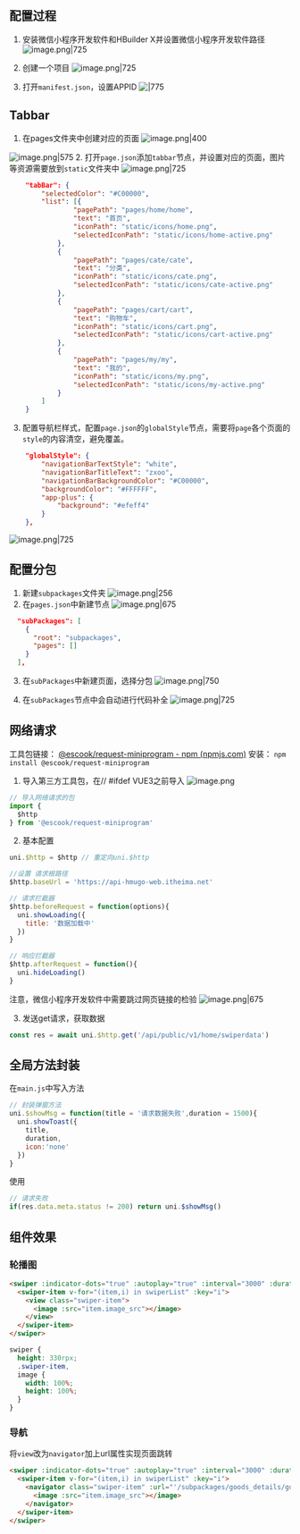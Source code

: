 ## 配置过程
1. 安装微信小程序开发软件和HBuilder X并设置微信小程序开发软件路径
![image.png|725](https://cdn.jsdelivr.net/gh/xuezhaorong/Picgo//Source/fix-dir/picgo/picgo-clipboard-images/2024/10/07/16-38-09-2229bce06b2abf00af1649bb3aea6165-20241007163808-88650f.png)


2. 创建一个项目
![image.png|725](https://cdn.jsdelivr.net/gh/xuezhaorong/Picgo//Source/fix-dir/picgo/picgo-clipboard-images/2024/10/07/16-39-13-d5881d84d4459509556651baa9519d6b-20241007163913-5b7985.png)

3. 打开`manifest.json`，设置APPID
![|775](https://cdn.jsdelivr.net/gh/xuezhaorong/Picgo//Source/fix-dir/picgo/picgo-clipboard-images/2024/10/07/16-44-10-c77fe2e9648f22b432c5749c05505aca-20241007164409-35f9eb.png)


## Tabbar
1. 在pages文件夹中创建对应的页面
![image.png|400](https://cdn.jsdelivr.net/gh/xuezhaorong/Picgo//Source/fix-dir/picgo/picgo-clipboard-images/2024/10/07/16-55-50-5a18a2d1bb0747106a37f504a38a1ed9-20241007165550-82505a.png)

![image.png|575](https://cdn.jsdelivr.net/gh/xuezhaorong/Picgo//Source/fix-dir/picgo/picgo-clipboard-images/2024/10/07/16-56-09-9a192938d48824394bd62f95f2f95d1b-20241007165608-240886.png)
2. 打开`page.json`添加`tabbar`节点，并设置对应的页面，图片等资源需要放到`static`文件夹中
![image.png|725](https://cdn.jsdelivr.net/gh/xuezhaorong/Picgo//Source/fix-dir/picgo/picgo-clipboard-images/2024/10/07/17-27-16-2065c148e0cc2ccab148cdd29b7c5f8f-20241007172716-fa17e8.png)

```json
	"tabBar": {
		"selectedColor": "#C00000",
		"list": [{
				"pagePath": "pages/home/home",
				"text": "首页",
				"iconPath": "static/icons/home.png",
				"selectedIconPath": "static/icons/home-active.png"
			},
			{
				"pagePath": "pages/cate/cate",
				"text": "分类",
				"iconPath": "static/icons/cate.png",
				"selectedIconPath": "static/icons/cate-active.png"
			},
			{
				"pagePath": "pages/cart/cart",
				"text": "购物车",
				"iconPath": "static/icons/cart.png",
				"selectedIconPath": "static/icons/cart-active.png"
			},
			{
				"pagePath": "pages/my/my",
				"text": "我的",
				"iconPath": "static/icons/my.png",
				"selectedIconPath": "static/icons/my-active.png"
			}
		]
	}
```

3. 配置导航栏样式，配置`page.json`的`globalStyle`节点，需要将`page`各个页面的`style`的内容清空，避免覆盖。
```json
	"globalStyle": {
		"navigationBarTextStyle": "white", 
		"navigationBarTitleText": "zxoo",
		"navigationBarBackgroundColor": "#C00000",
		"backgroundColor": "#FFFFFF",
		"app-plus": {
			"background": "#efeff4"
		}
	},
```

![image.png|725](https://cdn.jsdelivr.net/gh/xuezhaorong/Picgo//Source/fix-dir/picgo/picgo-clipboard-images/2024/10/07/17-32-22-215dd9aad6c3319f3e5557c02968a5cb-20241007173221-5703d4.png)

## 配置分包
1. 新建`subpackages`文件夹
![image.png|256](https://cdn.jsdelivr.net/gh/xuezhaorong/Picgo//Source/fix-dir/picgo/picgo-clipboard-images/2024/10/08/21-50-59-cadfc65ddf29143785924731541874cb-20241008215059-5c259d.png)
2. 在`pages.json`中新建节点
![image.png|675](https://cdn.jsdelivr.net/gh/xuezhaorong/Picgo//Source/fix-dir/picgo/picgo-clipboard-images/2024/10/08/21-52-39-6cdd07871a498afe3cc5b1b5676ed057-20241008215239-3f34ba.png)


```json
  "subPackages": [
    {
      "root": "subpackages",
      "pages": []
    }
  ],
```

3. 在`subPackages`中新建页面，选择分包
![image.png|750](https://cdn.jsdelivr.net/gh/xuezhaorong/Picgo//Source/fix-dir/picgo/picgo-clipboard-images/2024/10/08/21-53-45-2cf25959ad16ab816e7f16c037fcc92c-20241008215345-79dca5.png)

4. 在`subPackages`节点中会自动进行代码补全
![image.png|725](https://cdn.jsdelivr.net/gh/xuezhaorong/Picgo//Source/fix-dir/picgo/picgo-clipboard-images/2024/10/08/21-54-28-f4bfd91c1d002ce9ed86701c569de80b-20241008215428-c94023.png)

## 网络请求
工具包链接：
[@escook/request-miniprogram - npm (npmjs.com)](https://www.npmjs.com/package/@escook/request-miniprogram)
安装： `npm install @escook/request-miniprogram`
1. 导入第三方工具包，在// #ifdef VUE3之前导入
![image.png](https://cdn.jsdelivr.net/gh/xuezhaorong/Picgo//Source/fix-dir/picgo/picgo-clipboard-images/2024/10/08/09-11-40-cd7b157f97506a2628bfc22ce4bab025-20241008091139-352c25.png)

```js
// 导入网络请求的包
import {
  $http
} from '@escook/request-miniprogram'

```

2. 基本配置
```js
uni.$http = $http // 重定向uni.$http

//设置 请求根路径 
$http.baseUrl = 'https://api-hmugo-web.itheima.net'

// 请求拦截器
$http.beforeRequest = function(options){
  uni.showLoading({
    title: '数据加载中'
  })
}

// 响应拦截器
$http.afterRequest = function(){
  uni.hideLoading()
}


```

注意，微信小程序开发软件中需要跳过网页链接的检验
![image.png|675](https://cdn.jsdelivr.net/gh/xuezhaorong/Picgo//Source/fix-dir/picgo/picgo-clipboard-images/2024/10/08/09-18-43-10c907cc70ce94c613cbd474c0dc423b-20241008091842-b4d10c.png)

3. 发送get请求，获取数据
```js
const res = await uni.$http.get('/api/public/v1/home/swiperdata')
```

## 全局方法封装
在`main.js`中写入方法
```js
// 封装弹窗方法
uni.$showMsg = function(title = '请求数据失败',duration = 1500){
  uni.showToast({
    title,
    duration,
    icon:'none'
  })
}
```
使用
```js
// 请求失败
if(res.data.meta.status != 200) return uni.$showMsg()
```

## 组件效果
### 轮播图

```html
<swiper :indicator-dots="true" :autoplay="true" :interval="3000" :duration="1000" :circular="true">
  <swiper-item v-for="(item,i) in swiperList" :key="i">
	<view class="swiper-item">
	  <image :src="item.image_src"></image>
	</view>
  </swiper-item>
</swiper>
```

```css
swiper {
  height: 330rpx;
  .swiper-item,
  image {
    width: 100%;
    height: 100%;
  }
}
```

### 导航
将`view`改为`navigator`加上url属性实现页面跳转
```html
<swiper :indicator-dots="true" :autoplay="true" :interval="3000" :duration="1000" :circular="true">
  <swiper-item v-for="(item,i) in swiperList" :key="i">
	<navigator class="swiper-item" :url="'/subpackages/goods_details/goods_details>goods_id='+items.goods_id">
	  <image :src="item.image_src"></image>
	</navigator>
  </swiper-item>
</swiper>
```